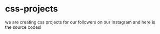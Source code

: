 # css-projects
we are creating css projects for our followers on our Instagram and here is the source codes!
